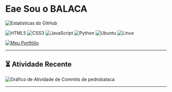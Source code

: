 # **Eae Sou o BALACA**


<img src="https://github-readme-stats.vercel.app/api?username=pedrobalaca&show_icons=true&theme=vue-dark&hide_border=true&count_private=true" alt="Estatísticas do GitHub">
</p>

  <p align="left">
    <img src="https://img.shields.io/badge/HTML5-E34F26?style=for-the-badge&logo=html5&logoColor=white" alt="HTML5">
    <img src="https://img.shields.io/badge/CSS3-1572B6?style=for-the-badge&logo=css3&logoColor=white" alt="CSS3">
    <img src="https://img.shields.io/badge/JavaScript-F7DF1E?style=for-the-badge&logo=javascript&logoColor=black" alt="JavaScript">
    <img src="https://img.shields.io/badge/Python-3776AB?style=for-the-badge&logo=python&logoColor=white" alt="Python">
    <img src="https://img.shields.io/badge/Ubuntu-E95420?style=for-the-badge&logo=ubuntu&logoColor=white" alt="Ubuntu">
    <img src="https://img.shields.io/badge/Linux-FCC624?style=for-the-badge&logo=linux&logoColor=black" alt="Linux">
  </p>

  [![Meu Portfólio](https://img.shields.io/badge/Portfólio-A62E2E?style=for-the-badge&logo=About.me&logoColor=white)](https://pedrobalaca.github.io/Portif-lio/)

  ---

## ⏳ Atividade Recente

<img src="https://github-readme-activity-graph.vercel.app/graph?username=pedrobalaca&theme=github-dark" alt="Gráfico de Atividade de Commits de pedrobalaca" />

---




